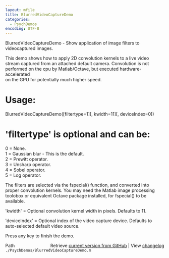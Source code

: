 ```yaml
---
layout: mfile
title: BlurredVideoCaptureDemo
categories:
  - PsychDemos
encoding: UTF-8
---
```


BlurredVideoCaptureDemo - Show application of image filters to videocaptured images.  

This demo shows how to apply 2D convolution kernels to a live video  
stream captured from an attached default camera. Convolution is not  
performed on the cpu by Matlab/Octave, but executed hardware-accelerated  
on the GPU for potentially much higher speed.  

# Usage:  

BlurredVideoCaptureDemo([filtertype=1][, kwidth=11][, deviceIndex=0])  

# 'filtertype' is optional and can be:  

0 = None.  
1 = Gaussian blur - This is the default.  
2 = Prewitt operator.  
3 = Unsharp operator.  
4 = Sobel operator.  
5 = Log operator.  

The filters are selected via the fspecial() function, and converted into  
proper convolution kernels. You may need the Matlab image processing  
toolobox or equivalent Octave package installed, for fspecial() to be  
available.  

'kwidth' = Optional convolution kernel width in pixels. Defaults to 11.  

'deviceIndex' = Optional index of the video capture device. Defaults to  
auto-selected default video source.  

Press any key to finish the demo.  



<div class="code_header" style="text-align:right;">
  <span style="float:left;">Path&nbsp;&nbsp;</span> <span class="counter">Retrieve <a href=
  "https://raw.github.com/Psychtoolbox-3/Psychtoolbox-3/beta/./PsychDemos/BlurredVideoCaptureDemo.m">current version from GitHub</a> | View <a href=
  "https://github.com/Psychtoolbox-3/Psychtoolbox-3/commits/beta/./PsychDemos/BlurredVideoCaptureDemo.m">changelog</a></span>
</div>
<div class="code">
  <code>./PsychDemos/BlurredVideoCaptureDemo.m</code>
</div>
